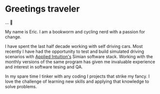 <h1>Greetings traveler</h1>... 👋

My name is Eric. I am a bookworm and cycling nerd with a passion for change. 

I have spent the last half decade working with self driving cars. Most recently I have had the opportunity to test and build simulated driving scenarios with [Applied Intuition's](https://www.appliedintuition.com/simulation) Simian software stack. Working with the monthly versions of the same program has given me invaluable experience and interest in software tesing and QA. 

In my spare time I tinker with any coding I projects that strike my fancy. I love the challenge of learning new skills and applying that knowledge to solve problems. 
